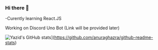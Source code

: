 ### Hi there 👋

-Curently learning React.JS

Working on Discord Uno Bot (Link will be provided later)

<!--
**YazidIlyasBaihaqi/YazidIlyasBaihaqi** is a ✨ _special_ ✨ repository because its `README.md` (this file) appears on your GitHub profile.

Here are some ideas to get you started:

- 🔭 I’m currently working on ...
- 🌱 I’m currently learning ...
- 👯 I’m looking to collaborate on ...
- 🤔 I’m looking for help with ...
- 💬 Ask me about ...
- 📫 How to reach me: ...
- 😄 Pronouns: ...
- ⚡ Fun fact: ...
-->
![Yazid's GitHub stats](https://github-readme-stats.vercel.app/api?username=YazidIlyasBaihaqi)](https://github.com/anuraghazra/github-readme-stats)
